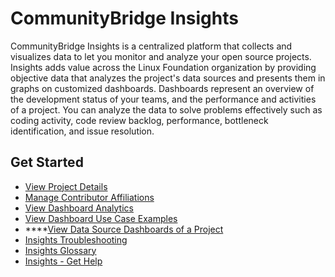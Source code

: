 # CommunityBridge Insights

CommunityBridge Insights is a centralized platform that collects and visualizes data to let you monitor and analyze your open source projects. Insights adds value across the Linux Foundation organization by providing objective data that analyzes the project's data sources and presents them in graphs on customized dashboards. Dashboards represent an overview of the development status of your teams, and the performance and activities of a project. You can analyze the data to solve problems effectively such as coding activity, code review backlog, performance, bottleneck identification, and issue resolution. 

## Get Started <a id="DevAnalyticsGettingStarted-GetStarted"></a>

* [View Project Details](project-or-foundation-overview.md)
* [Manage Contributor Affiliations](identity-and-affiliation-management/)
* [View Dashboard Analytics](filtering-data/)
* [View Dashboard Use Case Examples](analyzing-the-data/)
* \*\*\*\*[View Data Source Dashboards of a Project](viewing-dashboards/)
* [Insights Troubleshooting](troubleshooting.md)
* [Insights Glossary](glossary.md)
* [Insights - Get Help](get-help.md)

